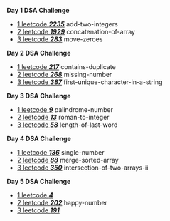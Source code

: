 **Day 1 DSA Challenge**
 - [1 leetcode ***2235***](https://leetcode.com/problems/add-two-integers/description/) add-two-integers
 - [2 leetcode ***1929***](https://leetcode.com/problems/concatenation-of-array/description/) concatenation-of-array
 - [3 leetcode ***283***](https://leetcode.com/problems/move-zeroes/description/) move-zeroes

**Day 2 DSA Challenge**
 - [1 leetcode ***217***](https://leetcode.com/problems/contains-duplicate/description/) contains-duplicate
 - [2 leetcode ***268***](https://leetcode.com/problems/missing-number/description/) missing-number
 - [3 leetcode ***387***](https://leetcode.com/problems/first-unique-character-in-a-string/description/) first-unique-character-in-a-string

**Day 3 DSA Challenge**
 - [1 leetcode ***9***](https://leetcode.com/problems/palindrome-number/description/) palindrome-number
 - [2 leetcode ***13***](https://leetcode.com/problems/roman-to-integer/description/) roman-to-integer
 - [3 leetcode ***58***](https://leetcode.com/problems/length-of-last-word/description/) length-of-last-word

**Day 4 DSA Challenge**
 - [1 leetcode ***136***](https://leetcode.com/problems/single-number/description/) single-number
 - [2 leetcode ***88***](https://leetcode.com/problems/merge-sorted-array/description/) merge-sorted-array
 - [3 leetcode ***350***](https://leetcode.com/problems/intersection-of-two-arrays-ii/description/) intersection-of-two-arrays-ii

 **Day 5 DSA Challenge**
 - [1 leetcode ***4***]()
 - [2 leetcode ***202***](https://leetcode.com/problems/happy-number/description/) happy-number
 - [3 leetcode ***191***]()